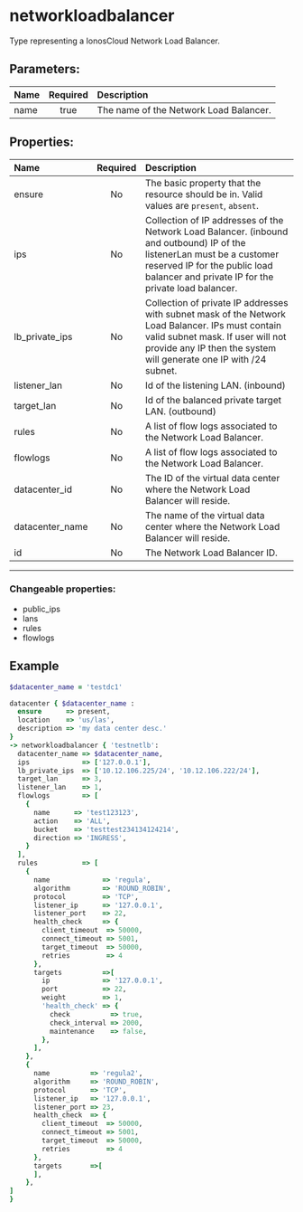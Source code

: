 # networkloadbalancer

Type representing a IonosCloud Network Load Balancer.

## Parameters:

| Name | Required | Description |
| :--- | :-: | :--- |
| name | true | The name of the Network Load Balancer.   |

## Properties:

| Name | Required | Description |
| :--- | :-: | :--- |
| ensure | No | The basic property that the resource should be in.  Valid values are `present`, `absent`.  |
| ips | No | Collection of IP addresses of the Network Load Balancer. (inbound and outbound) IP of the listenerLan must be a customer reserved IP for the public load balancer and private IP for the private load balancer.   |
| lb_private_ips | No | Collection of private IP addresses with subnet mask of the Network Load Balancer. IPs must contain valid subnet mask. If user will not provide any IP then the system will generate one IP with /24 subnet.   |
| listener_lan | No | Id of the listening LAN. (inbound)   |
| target_lan | No | Id of the balanced private target LAN. (outbound)   |
| rules | No | A list of flow logs associated to the Network Load Balancer.   |
| flowlogs | No | A list of flow logs associated to the Network Load Balancer.   |
| datacenter_id | No | The ID of the virtual data center where the Network Load Balancer will reside.   |
| datacenter_name | No | The name of the virtual data center where the Network Load Balancer will reside.   |
| id | No | The Network Load Balancer ID.   |
***


### Changeable properties:

* public_ips
* lans
* rules
* flowlogs


## Example

```ruby
$datacenter_name = 'testdc1'

datacenter { $datacenter_name :
  ensure      => present,
  location    => 'us/las',
  description => 'my data center desc.'
}
-> networkloadbalancer { 'testnetlb':
  datacenter_name => $datacenter_name,
  ips             => ['127.0.0.1'],
  lb_private_ips  => ['10.12.106.225/24', '10.12.106.222/24'],
  target_lan      => 3,
  listener_lan    => 1,
  flowlogs        => [
    {
      name      => 'test123123',
      action    => 'ALL',
      bucket    => 'testtest234134124214',
      direction => 'INGRESS',
    }
  ],
  rules           => [
    {
      name             => 'regula',
      algorithm        => 'ROUND_ROBIN',
      protocol         => 'TCP',
      listener_ip      => '127.0.0.1',
      listener_port    => 22,
      health_check     => {
        client_timeout  => 50000,
        connect_timeout => 5001,
        target_timeout  => 50000,
        retries         => 4
      },
      targets          =>[
        ip             => '127.0.0.1',
        port           => 22,
        weight         => 1,
        'health_check' => {
          check          => true,
          check_interval => 2000,
          maintenance    => false,
        },
      ],
    },
    {
      name          => 'regula2',
      algorithm     => 'ROUND_ROBIN',
      protocol      => 'TCP',
      listener_ip   => '127.0.0.1',
      listener_port => 23,
      health_check  => {
        client_timeout  => 50000,
        connect_timeout => 5001,
        target_timeout  => 50000,
        retries         => 4
      },
      targets       =>[
      ],
    },
]
}

```
